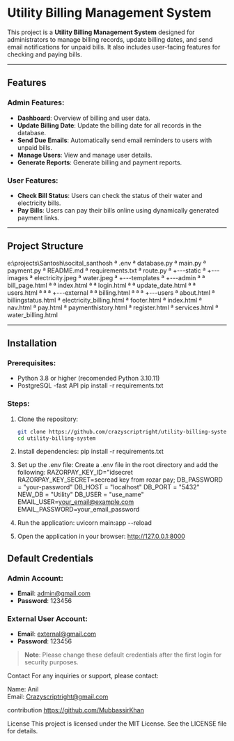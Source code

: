 # Utility Billing Management System

This project is a **Utility Billing Management System** designed for administrators to manage billing records, update billing dates, and send email notifications for unpaid bills. It also includes user-facing features for checking and paying bills.

---

## Features

### Admin Features:
- **Dashboard**: Overview of billing and user data.
- **Update Billing Date**: Update the billing date for all records in the database.
- **Send Due Emails**: Automatically send email reminders to users with unpaid bills.
- **Manage Users**: View and manage user details.
- **Generate Reports**: Generate billing and payment reports.

### User Features:
- **Check Bill Status**: Users can check the status of their water and electricity bills.
- **Pay Bills**: Users can pay their bills online using dynamically generated payment links.

---

## Project Structure

e:\projects\Santosh\socital_santhosh
ª   .env
ª   database.py
ª   main.py
ª   payment.py
ª   README.md
ª   requirements.txt
ª   route.py
ª
+---static
ª   +---images
ª           electricity.jpeg
ª           water.jpeg
ª
+---templates
ª   +---admin
ª   ª       bill_page.html
ª   ª       index.html
ª   ª       login.html
ª   ª       update_date.html
ª   ª       users.html
ª   ª
ª   +---external
ª   ª       billing.html
ª   ª
ª   +---users
ª           about.html
ª           billingstatus.html
ª           electricity_billing.html
ª           footer.html
ª           index.html
ª           nav.html
ª           pay.html
ª           paymenthistory.html
ª           register.html
ª           services.html
ª           water_billing.html

---

## Installation

### Prerequisites:
- Python 3.8 or higher (recomended Python 3.10.11)
- PostgreSQL
-fast API
pip install -r requirements.txt
### Steps:
1. Clone the repository:
   ```bash
   git clone https://github.com/crazyscriptright/utility-billing-system.git
   cd utility-billing-system

2. Install dependencies:
pip install -r requirements.txt

3. Set up the .env file: Create a .env file in the root directory and add the following:
RAZORPAY_KEY_ID="idsecret
RAZORPAY_KEY_SECRET=secread key from rozar pay;
DB_PASSWORD = "your-password"
DB_HOST = "localhost"
DB_PORT = "5432"
NEW_DB = "Utility" 
DB_USER = "use_name"
EMAIL_USER=your_email@example.com
EMAIL_PASSWORD=your_email_password

4. Run the application:
uvicorn main:app --reload

5. Open the application in your browser:
http://127.0.0.1:8000

## Default Credentials

### Admin Account:
- **Email**: admin@gmail.com
- **Password**: 123456

### External User Account:
- **Email**: external@gmail.com
- **Password**: 123456

> **Note**: Please change these default credentials after the first login for security purposes.


Contact
For any inquiries or support, please contact:

Name: Anil          
Email: Crazyscriptright@gmail.com

contribution
https://github.com/MubbassirKhan

License
This project is licensed under the MIT License. See the LICENSE file for details.

